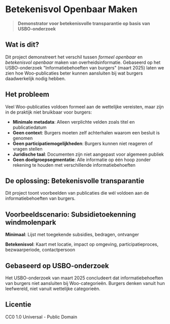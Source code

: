 # Betekenisvol Openbaar Maken

> **Demonstrator voor betekenisvolle transparantie op basis van USBO-onderzoek**

## Wat is dit?

Dit project demonstreert het verschil tussen *formeel openbaar* en *betekenisvol openbaar* maken van overheidsinformatie. Gebaseerd op het USBO-onderzoek "Informatiebehoeften van burgers" (maart 2025) laten we zien hoe Woo-publicaties beter kunnen aansluiten bij wat burgers daadwerkelijk nodig hebben.

## Het probleem

Veel Woo-publicaties voldoen formeel aan de wettelijke vereisten, maar zijn in de praktijk niet bruikbaar voor burgers:

- **Minimale metadata**: Alleen verplichte velden zoals titel en publicatiedatum
- **Geen context**: Burgers moeten zelf achterhalen waarom een besluit is genomen
- **Geen participatiemogelijkheden**: Burgers kunnen niet reageren of vragen stellen
- **Juridische taal**: Documenten zijn niet aangepast voor algemeen publiek
- **Geen doelgroepsegmentatie**: Alle informatie op één hoop zonder rekening te houden met verschillende informatiebehoeften

## De oplossing: Betekenisvolle transparantie

Dit project toont voorbeelden van publicaties die wél voldoen aan de informatiebehoeften van burgers.

## Voorbeeldscenario: Subsidietoekenning windmolenpark

**Minimaal**: Lijst met toegekende subsidies, bedragen, ontvanger

**Betekenisvol**: Kaart met locatie, impact op omgeving, participatieproces, bezwaarperiode, contactpersoon

## Gebaseerd op USBO-onderzoek

Het USBO-onderzoek van maart 2025 concludeert dat informatiebehoeften van burgers niet aansluiten bij Woo-categorieën. Burgers denken vanuit hun leefwereld, niet vanuit wettelijke categorieën.

## Licentie

CC0 1.0 Universal - Public Domain

